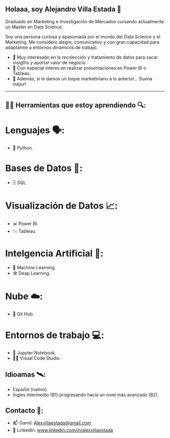 ## Holaaa, soy Alejandro Villa Estada 👋

Graduado en Marketing e Investigación de Mercados cursando actualmente un Master en Data Science.

Soy una persona curiosa y apasionada por el mundo del Data Science y el Marketing. Me considero alegre, comunicativo y con gran capacidad para adaptarme a entornos dinámicos de trabajo.

- 🔬 Muy interesado en la recolección y tratamiento de datos para sacar insigths y aportar valor de negocio.
- 🧮 Con especial interes en realizar presentaciones en Power BI o Tableau.
- 📢 Además, si le damos un toque marketiniano a lo anterior... Suena mejor!

---

## 🔧🧰 Herramientas que estoy aprendiendo 🔍:

# Lenguajes 🗣️:
- 🐍 Python.

# Bases de Datos 📂:
- 🗄️ SQL

# Visualización de Datos 📈:
- 📊 Power BI.
- 📉 Tableau.

# Intelgencia Artificial 🧠: 
- 🤖 Machine Learning.
- 🕸️ Deap Learning.

# Nube ☁️:
- 🐙 Git Hub.

# Entornos de trabajo 💻:
- 📓 Jupyter Notebook.
- 👨‍💻 Visual Code Studio.

## Idioamas 🛰️:
- Español (nativo).
- Ingles intermedio (B1) progresando hacia un nivel más avanzado (B2).

## Contacto 📧:
- 📬 Gamil: Alexvillaestada@gmail.com
- 💼 LinkedIn: www.linkedin.com/in/alexvillaestada
